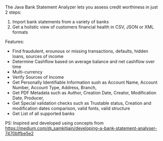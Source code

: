 The Java Bank Statement Analyzer lets you assess credit worthiness in just 2 steps:
  1) Import bank statements from a variety of banks
  2) Get a holistic view of customers financial health in CSV, JSON or XML formats
 
 Features:
 - Find fraudulent, erounous or missing transactions, defaults, hidden loans, sources of income
 - Determine Cashflow based on average balance and net cashflow over time
 - Multi-currency
 - Verify Sources of Income
 - Get Personally Identifiable Information sush as Account Name, Account Number, Account Type, Address, Branch, 
 - Get PDF Metadata such as Author, Creation Date, Creator, Modification Date, Producer, 
 - Get Special validation checks such as Trustable status, Creation and modification dates comparison, valid fonts, valid structure
 - Get List of all supported banks
 
 PS: Inspired and developed using concepts from https://medium.com/@_samkitjain/developing-a-bank-statement-analyser-7470bffbe5e2
